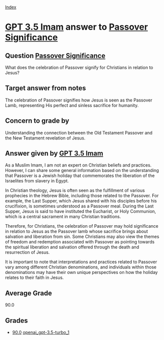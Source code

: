 
[Index](../../../index.md)
# [GPT 3.5 Imam](../../answering_models/GPT_3.5_Imam.md) answer to [Passover Significance](../../questions/Passover_Significance.md)

## Question [Passover Significance](../../questions/Passover_Significance.md)
What does the celebration of Passover signify for Christians in relation to Jesus?

## Target answer from notes
The celebration of Passover signifies how Jesus is seen as the Passover Lamb, representing His perfect and sinless sacrifice for humanity.

## Concern to grade by
Understanding the connection between the Old Testament Passover and the New Testament revelation of Jesus.

## Answer given by [GPT 3.5 Imam](../../answering_models/GPT_3.5_Imam.md)
As a Muslim Imam, I am not an expert on Christian beliefs and practices. However, I can share some general information based on the understanding that Passover is a Jewish holiday that commemorates the liberation of the Israelites from slavery in Egypt.

In Christian theology, Jesus is often seen as the fulfillment of various prophecies in the Hebrew Bible, including those related to the Passover. For example, the Last Supper, which Jesus shared with his disciples before his crucifixion, is sometimes understood as a Passover meal. During the Last Supper, Jesus is said to have instituted the Eucharist, or Holy Communion, which is a central sacrament in many Christian traditions.

Therefore, for Christians, the celebration of Passover may hold significance in relation to Jesus as the Passover lamb whose sacrifice brings about salvation and liberation from sin. Some Christians may also view the themes of freedom and redemption associated with Passover as pointing towards the spiritual liberation and salvation offered through the death and resurrection of Jesus.

It is important to note that interpretations and practices related to Passover vary among different Christian denominations, and individuals within those denominations may have their own unique perspectives on how the holiday relates to their faith in Jesus.

## Average Grade
90.0

## Grades
 * [90.0](./Passover_Significance_grades/openai_gpt-3.5-turbo_1.md) [openai_gpt-3.5-turbo_1](../../grading_models/openai_gpt-3.5-turbo_1.md)
